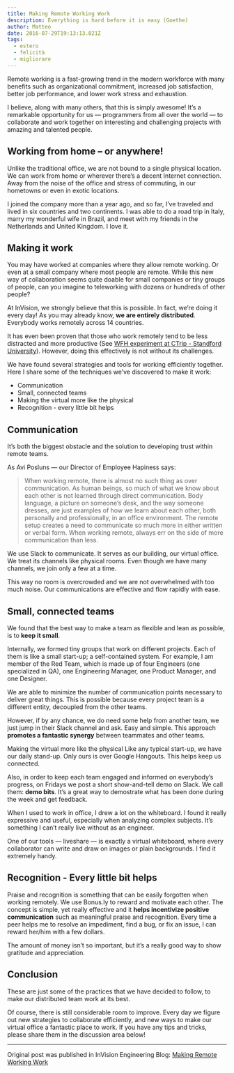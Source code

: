 ```yaml
---
title: Making Remote Working Work
description: Everything is hard before it is easy (Goethe)
author: Matteo
date: 2016-07-29T19:13:13.021Z
tags:
  - estero
  - felicità
  - migliorare
---
```



Remote working is a fast-growing trend in the modern workforce with many benefits such as organizational commitment, increased job satisfaction, better job performance, and lower work stress and exhaustion.

I believe, along with many others, that this is simply awesome! It’s a remarkable opportunity for us — programmers from all over the world — to collaborate and work together on interesting and challenging projects with amazing and talented people.

## Working from home – or anywhere!
Unlike the traditional office, we are not bound to a single physical location. We can work from home or wherever there’s a decent Internet connection. Away from the noise of the office and stress of commuting, in our hometowns or even in exotic locations.

I joined the company more than a year ago, and so far, I’ve traveled and lived in six countries and two continents. I was able to do a road trip in Italy, marry my wonderful wife in Brazil, and meet with my friends in the Netherlands and United Kingdom. I love it.

## Making it work
You may have worked at companies where they allow remote working. Or even at a small company where most people are remote. While this new way of collaboration seems quite doable for small companies or tiny groups of people, can you imagine to teleworking with dozens or hundreds of other people?

At InVision, we strongly believe that this is possible. In fact, we’re doing it every day! As you may already know, __we are entirely distributed__. Everybody works remotely across 14 countries.

It has even been proven that those who work remotely tend to be less distracted and more productive (See [WFH experiment at CTrip - Standford University](http://www.nber.org/papers/w18871)). However, doing this effectively is not without its challenges.

We have found several strategies and tools for working efficiently together. Here I share some of the techniques we’ve discovered to make it work:

- Communication
- Small, connected teams
- Making the virtual more like the physical
- Recognition - every little bit helps

## Communication

It’s both the biggest obstacle and the solution to developing trust within remote teams.

As Avi Posluns — our Director of Employee Hapiness says:

> When working remote, there is almost no such thing as over communication. As human beings, so much of what we know about each other is not learned through direct communication. Body language, a picture on someone’s desk, and the way someone dresses, are just examples of how we learn about each other, both personally and professionally, in an office environment. The remote setup creates a need to communicate so much more in either written or verbal form. When working remote, always err on the side of more communication than less.

We use Slack to communicate. It serves as our building, our virtual office. We treat its channels like physical rooms. Even though we have many channels, we join only a few at a time.

This way no room is overcrowded and we are not overwhelmed with too much noise. Our communications are effective and flow rapidly with ease.

## Small, connected teams
We found that the best way to make a team as flexible and lean as possible, is to __keep it small__.

Internally, we formed tiny groups that work on different projects. Each of them is like a small start-up; a self-contained system. For example, I am member of the Red Team, which is made up of four Engineers (one specialized in QA), one Engineering Manager, one Product Manager, and one Designer.

We are able to minimize the number of communication points necessary to deliver great things. This is possible because every project team is a different entity, decoupled from the other teams.

However, if by any chance, we do need some help from another team, we just jump in their Slack channel and ask. Easy and simple. This approach __promotes a fantastic synergy__ between teammates and other teams.

Making the virtual more like the physical
Like any typical start-up, we have our daily stand-up. Only ours is over Google Hangouts. This helps keep us connected.

Also, in order to keep each team engaged and informed on everybody’s progress, on Fridays we post a short show-and-tell demo on Slack. We call them: __demo bits__. It’s a great way to demostrate what has been done during the week and get feedback.

When I used to work in office, I drew a lot on the whiteboard. I found it really expressive and useful, especially when analyzing complex subjects. It’s something I can’t really live without as an engineer.

One of our tools — liveshare — is exactly a virtual whiteboard, where every collaborator can write and draw on images or plain backgrounds. I find it extremely handy.

## Recognition - Every little bit helps
Praise and recognition is something that can be easily forgotten when working remotely. We use Bonus.ly to reward and motivate each other. The concept is simple, yet really effective and it __helps incentivize positive communication__ such as meaningful praise and recognition. Every time a peer helps me to resolve an impediment, find a bug, or fix an issue, I can reward her/him with a few dollars.

The amount of money isn’t so important, but it’s a really good way to show gratitude and appreciation.

## Conclusion
These are just some of the practices that we have decided to follow, to make our distributed team work at its best.

Of course, there is still considerable room to improve. Every day we figure out new strategies to collaborate efficiently, and new ways to make our virtual office a fantastic place to work. If you have any tips and tricks, please share them in the discussion area below!

---

Original post was published in InVision Engineering Blog:
[Making Remote Working Work](https://engineering.invisionapp.com/post/making-remote-working-work)